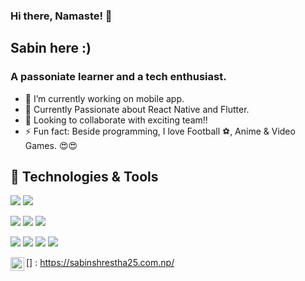 ### Hi there, Namaste! 👋
## Sabin here :)
### A passoniate learner and a tech enthusiast.

- 🔭 I’m currently working on mobile app.
- 🌱 Currently Passionate about React Native and Flutter.
- 👯 Looking to collaborate with exciting team!!
- ⚡ Fun fact: Beside programming, I love Football ⚽, Anime & Video Games. 😍😍

## 🔧 Technologies & Tools
![](https://img.shields.io/badge/OS-Linux-informational?style=flat&logo=linux&logoColor=white&color=2bbc8a)
![](https://img.shields.io/badge/OS-Mac-informational?style=flat&logo=Mac&logoColor=white&color=2bbc8a)

![](https://img.shields.io/badge/Editor-AndroidStudio-informational?style=flat&logo=intellij-idea&logoColor=white&color=2bbc8a)
![](https://img.shields.io/badge/Editor-VSCode-informational?style=flat&logo=vscode-idea&logoColor=white&color=2bbc8a)
![](https://img.shields.io/badge/Editor-XCode-informational?style=flat&logo=xcode-idea&logoColor=white&color=2bbc8a)

![](https://img.shields.io/badge/Code-JavaScript-informational?style=flat&logo=javascript&logoColor=white&color=2bbc8a)
![](https://img.shields.io/badge/Code-TypeScript-informational?style=flat&logo=typescript&logoColor=white&color=2bbc8a)
![](https://img.shields.io/badge/Code-Java-informational?style=flat&logo=java&logoColor=white&color=2bbc8a)
![](https://img.shields.io/badge/Code-Dart-informational?style=flat&logo=dart&logoColor=white&color=2bbc8a)


[<img align="left" alt="My Website" width="22px" src="https://toppng.com/uploads/preview/web-png-jpg-transparent-stock-website-icon-blue-11563644926reanjnmk6x.png" />] : https://sabinshrestha25.com.np/
<!-- <br /> -->
<!-- [<img align="left" alt="LinkedIn" width="22px" src="https://cdn-icons-png.flaticon.com/512/174/174857.png" />] : https://www.linkedin.com/in/sabin-s-csnp/


![github contribution grid snake animation](https://raw.githubusercontent.com/SabinSnider/SabinSnider/output/github-contribution-grid-snake-dark.svg#gh-dark-mode-only)
![github contribution grid snake animation](https://raw.githubusercontent.com/SabinSnider/SabinSnider/output/github-contribution-grid-snake.svg#gh-light-mode-only)
 -->
<!-- ![Sabin's Top Languages](https://github-readme-stats.vercel.app/api/top-langs/?username=SabinSnider&layout=compact&theme=algolia) -->
<!-- ![Sabin's Github stats](https://github-readme-stats.vercel.app/api?username=SabinSnider&show_icons=true&count_private=true&theme=algolia) -->
